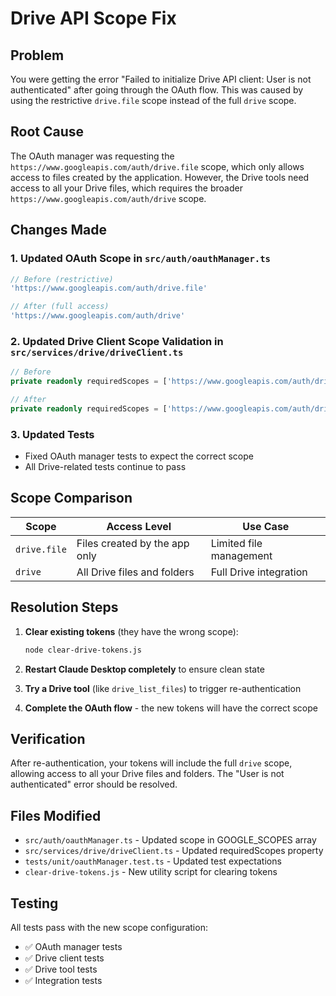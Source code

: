 # Drive API Scope Fix

## Problem
You were getting the error "Failed to initialize Drive API client: User is not authenticated" after going through the OAuth flow. This was caused by using the restrictive `drive.file` scope instead of the full `drive` scope.

## Root Cause
The OAuth manager was requesting the `https://www.googleapis.com/auth/drive.file` scope, which only allows access to files created by the application. However, the Drive tools need access to all your Drive files, which requires the broader `https://www.googleapis.com/auth/drive` scope.

## Changes Made

### 1. Updated OAuth Scope in `src/auth/oauthManager.ts`
```typescript
// Before (restrictive)
'https://www.googleapis.com/auth/drive.file'

// After (full access)
'https://www.googleapis.com/auth/drive'
```

### 2. Updated Drive Client Scope Validation in `src/services/drive/driveClient.ts`
```typescript
// Before
private readonly requiredScopes = ['https://www.googleapis.com/auth/drive.file'];

// After  
private readonly requiredScopes = ['https://www.googleapis.com/auth/drive'];
```

### 3. Updated Tests
- Fixed OAuth manager tests to expect the correct scope
- All Drive-related tests continue to pass

## Scope Comparison

| Scope | Access Level | Use Case |
|-------|-------------|----------|
| `drive.file` | Files created by the app only | Limited file management |
| `drive` | All Drive files and folders | Full Drive integration |

## Resolution Steps

1. **Clear existing tokens** (they have the wrong scope):
   ```bash
   node clear-drive-tokens.js
   ```

2. **Restart Claude Desktop completely** to ensure clean state

3. **Try a Drive tool** (like `drive_list_files`) to trigger re-authentication

4. **Complete the OAuth flow** - the new tokens will have the correct scope

## Verification
After re-authentication, your tokens will include the full `drive` scope, allowing access to all your Drive files and folders. The "User is not authenticated" error should be resolved.

## Files Modified
- `src/auth/oauthManager.ts` - Updated scope in GOOGLE_SCOPES array
- `src/services/drive/driveClient.ts` - Updated requiredScopes property
- `tests/unit/oauthManager.test.ts` - Updated test expectations
- `clear-drive-tokens.js` - New utility script for clearing tokens

## Testing
All tests pass with the new scope configuration:
- ✅ OAuth manager tests
- ✅ Drive client tests  
- ✅ Drive tool tests
- ✅ Integration tests
